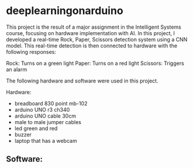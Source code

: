 # deeplearningonarduino

This project is the result of a major assignment in the Intelligent Systems course, focusing on hardware implementation with AI. In this project, I developed a real-time Rock, Paper, Scissors detection system using a CNN model. This real-time detection is then connected to hardware with the following responses:

Rock: Turns on a green light
Paper: Turns on a red light
Scissors: Triggers an alarm

The following hardware and software were used in this project.

Hardware:
- breadboard 830 point mb-102
- arduino UNO r3 ch340
- arduino UNO cable 30cm
- male to male jumper cables
- led green and red
- buzzer
- laptop that has a webcam
  
Software:
- 
